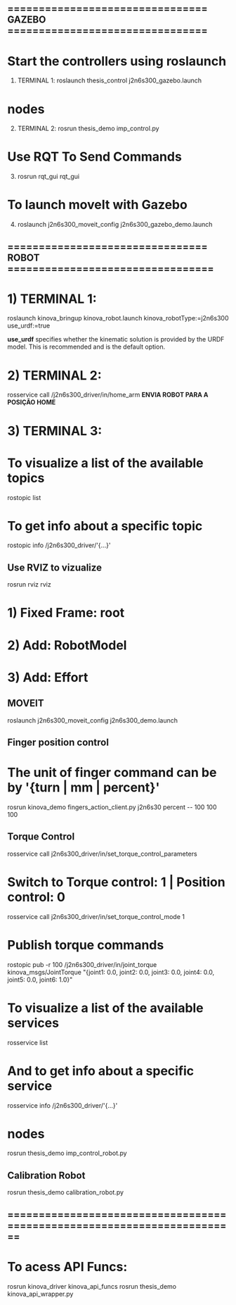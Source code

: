 ## ================================ GAZEBO ================================
# Start the controllers using roslaunch
1) TERMINAL 1:
roslaunch thesis_control j2n6s300_gazebo.launch

# nodes
2) TERMINAL 2:
rosrun thesis_demo imp_control.py

# Use RQT To Send Commands
3) rosrun rqt_gui rqt_gui

# To launch moveIt with Gazebo
4) roslaunch j2n6s300_moveit_config j2n6s300_gazebo_demo.launch



## ================================ ROBOT =================================
# 1) TERMINAL 1:
roslaunch kinova_bringup kinova_robot.launch kinova_robotType:=j2n6s300 use_urdf:=true

**use_urdf** specifies whether the kinematic solution is provided by the URDF model. This is recommended and is the default option.

# 2) TERMINAL 2:
rosservice call /j2n6s300_driver/in/home_arm
**ENVIA ROBOT PARA A POSIÇÃO HOME**

# 3) TERMINAL 3:
# To visualize a list of the available topics
rostopic list

# To get info about a specific topic
rostopic info /j2n6s300_driver/'{...}'

## Use RVIZ to vizualize
rosrun rviz rviz
# 1) Fixed Frame: root
# 2) Add: RobotModel
# 3) Add: Effort

## MOVEIT
roslaunch j2n6s300_moveit_config j2n6s300_demo.launch

## Finger position control
# The unit of finger command can be by '{turn | mm | percent}'
rosrun kinova_demo fingers_action_client.py j2n6s30 percent -- 100 100 100

## Torque Control
rosservice call j2n6s300_driver/in/set_torque_control_parameters

# Switch to Torque control: 1 | Position control: 0
rosservice call j2n6s300_driver/in/set_torque_control_mode 1

# Publish torque commands
rostopic pub -r 100 /j2n6s300_driver/in/joint_torque kinova_msgs/JointTorque "{joint1: 0.0, joint2: 0.0, joint3: 0.0, joint4: 0.0, joint5: 0.0, joint6: 1.0}"

# To visualize a list of the available services
rosservice list

# And to get info about a specific service
rosservice info /j2n6s300_driver/'{...}'

# nodes
rosrun thesis_demo imp_control_robot.py

## Calibration Robot
rosrun thesis_demo calibration_robot.py

## ========================================================================

# To acess API Funcs:
rosrun kinova_driver kinova_api_funcs
rosrun thesis_demo kinova_api_wrapper.py
